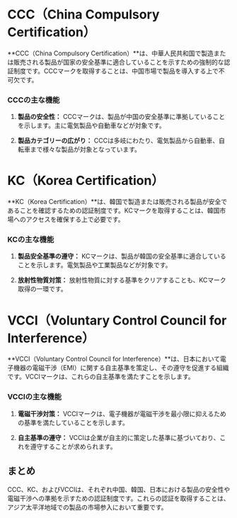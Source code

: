 # CCC（China Compulsory Certification）

**CCC（China Compulsory Certification）**は、中華人民共和国で製造または販売される製品が国家の安全基準に適合していることを示すための強制的な認証制度です。CCCマークを取得することは、中国市場で製品を導入する上で不可欠です。

### CCCの主な機能

1. **製品の安全性：** CCCマークは、製品が中国の安全基準に準拠していることを示します。主に電気製品や自動車などが対象です。

2. **製品カテゴリーの広がり：** CCCは多岐にわたり、電気製品から自動車、自転車まで様々な製品が対象となっています。

# KC（Korea Certification）

**KC（Korea Certification）**は、韓国で製造または販売される製品が安全であることを確認するための認証制度です。KCマークを取得することは、韓国市場へのアクセスを確保する上で必要です。

### KCの主な機能

1. **製品安全基準の遵守：** KCマークは、製品が韓国の安全基準に適合していることを示します。電気製品や工業製品などが対象です。

2. **放射性物質対策：** 放射性物質に対する基準をクリアすることも、KCマーク取得の一環です。

# VCCI（Voluntary Control Council for Interference）

**VCCI（Voluntary Control Council for Interference）**は、日本において電子機器の電磁干渉（EMI）に関する自主基準を策定し、その遵守を促進する組織です。VCCIマークは、これらの自主基準を満たすことを示します。

### VCCIの主な機能

1. **電磁干渉対策：** VCCIマークは、電子機器が電磁干渉を最小限に抑えるための基準を満たしていることを示します。

2. **自主基準の遵守：** VCCIは企業が自主的に策定した基準に基づいており、これを遵守することが求められます。

## まとめ

CCC、KC、およびVCCIは、それぞれ中国、韓国、日本における製品の安全性や電磁干渉への準拠を示すための認証制度です。これらの認証を取得することは、アジア太平洋地域での製品の市場参入において重要です。
